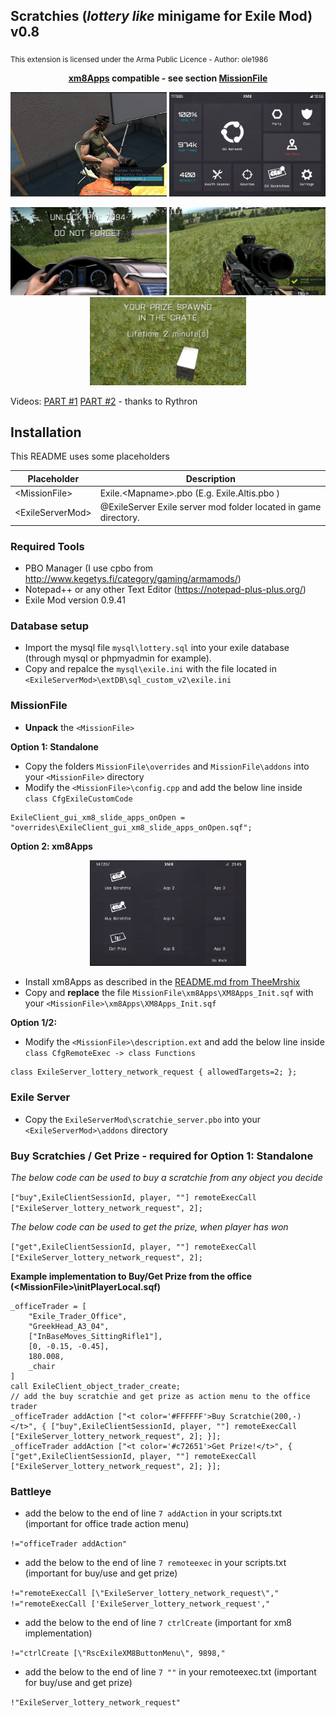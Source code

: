 ## Scratchies (*lottery like* minigame for Exile Mod) v0.8
<sub>This extension is licensed under the Arma Public Licence - Author: ole1986</sub>

**<p align="center"><a href="https://github.com/TheeMrshix/XM8-Apps">xm8Apps</a> compatible - see section <a href="#missionfile">MissionFile</a></p>**

<p align="center">
    <img src="images/buyget.jpg" width="250" title="Buy a scratch, get the prize">
    <img src="images/usexm8.jpg" width="250" title="Use the scratchie in XM8">
</p>
<p align="center">
    <img src="images/prize-vehicle.jpg" width="250" title="Prize Vehicle">
    <img src="images/prize-poptabs.jpg" width="250" title="Prize Poptabs">
    <img src="images/prize-weapon.jpg" width="250" title="Prize Weapons">
</p>

Videos: [PART #1](https://www.youtube.com/watch?v=zVPXYhhYrbU) [PART #2](https://www.youtube.com/watch?v=2MC45ycnOkc) - thanks to Rythron

## Installation

This README uses some placeholders

Placeholder            | Description
---------------------- | -------------
&lt;MissionFile&gt;    | Exile.&lt;Mapname&gt;.pbo (E.g. Exile.Altis.pbo )
&lt;ExileServerMod&gt; | @ExileServer Exile server mod folder located in game directory.

### Required Tools

+ PBO Manager (I use cpbo from http://www.kegetys.fi/category/gaming/armamods/)
+ Notepad++ or any other Text Editor (https://notepad-plus-plus.org/)
+ Exile Mod version 0.9.41

### Database setup

+ Import the mysql file `mysql\lottery.sql` into your exile database (through mysql or phpmyadmin for example).
+ Copy and repalce the `mysql\exile.ini` with the file located in `<ExileServerMod>\extDB\sql_custom_v2\exile.ini`

### MissionFile

+ **Unpack** the `<MissionFile>`

**Option 1: Standalone**

+ Copy the folders `MissionFile\overrides` and `MissionFile\addons` into your `<MissionFile>` directory
+ Modify the `<MissionFile>\config.cpp` and add the below line inside `class CfgExileCustomCode`

```
ExileClient_gui_xm8_slide_apps_onOpen = "overrides\ExileClient_gui_xm8_slide_apps_onOpen.sqf";
```

**Option 2: xm8Apps**
 <p align="center"><img src="images/scratchie-xm8apps-inside.PNG" width="250" title="Scratchie buttons in xm8Apps"></p>

+ Install xm8Apps as described in the <a href="https://github.com/TheeMrshix/XM8-Apps/blob/master/README.md">README.md from TheeMrshix</a>
+ Copy and **replace** the file `MissionFile\xm8Apps\XM8Apps_Init.sqf` with your `<MissionFile>\xm8Apps\XM8Apps_Init.sqf`

**Option 1/2:**

+ Modify the `<MissionFile>\description.ext` and add the below line inside  `class CfgRemoteExec -> class Functions`

```
class ExileServer_lottery_network_request { allowedTargets=2; };
```

### Exile Server

+ Copy the `ExileServerMod\scratchie_server.pbo` into your `<ExileServerMod>\addons` directory

### Buy Scratchies / Get Prize - required for Option 1: Standalone

*The below code can be used to buy a scratchie from any object you decide*

`["buy",ExileClientSessionId, player, ""] remoteExecCall ["ExileServer_lottery_network_request", 2];`

*The below code can be used to get the prize, when player has won*

`["get",ExileClientSessionId, player, ""] remoteExecCall ["ExileServer_lottery_network_request", 2];`

**Example implementation to Buy/Get Prize from the office (&lt;MissionFile&gt;\initPlayerLocal.sqf)**
```
_officeTrader = [
    "Exile_Trader_Office",
    "GreekHead_A3_04",
    ["InBaseMoves_SittingRifle1"],
    [0, -0.15, -0.45],
    180.008,
    _chair
]
call ExileClient_object_trader_create;
// add the buy scratchie and get prize as action menu to the office trader
_officeTrader addAction ["<t color='#FFFFFF'>Buy Scratchie(200,-)</t>", { ["buy",ExileClientSessionId, player, ""] remoteExecCall ["ExileServer_lottery_network_request", 2]; }];
_officeTrader addAction ["<t color='#c72651'>Get Prize!</t>", { ["get",ExileClientSessionId, player, ""] remoteExecCall ["ExileServer_lottery_network_request", 2]; }];
```

### Battleye

+ add the below to the end of line `7 addAction` in your scripts.txt (important for office trade action menu)

 `!="officeTrader addAction"`
 
+ add the below to the end of line `7 remoteexec` in your scripts.txt (important for buy/use and get prize)

 `!="remoteExecCall [\"ExileServer_lottery_network_request\"," !="remoteExecCall ['ExileServer_lottery_network_request',"`
 
+ add the below to the end of line `7 ctrlCreate` (important for xm8 implementation)
 
 `!="ctrlCreate [\"RscExileXM8ButtonMenu\", 9898,"`

+ add the below to the end of line `7 ""` in your remoteexec.txt (important for buy/use and get prize)

 `!"ExileServer_lottery_network_request"`
